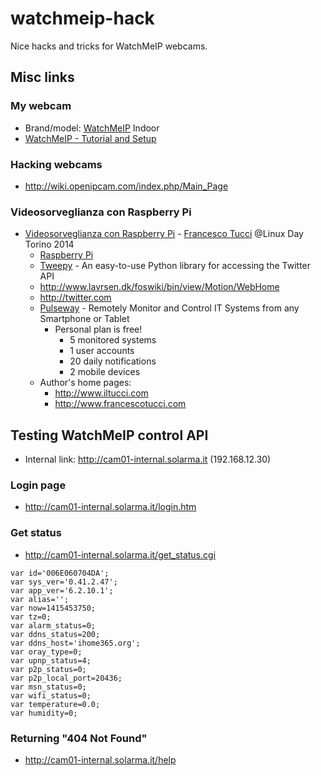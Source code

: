 watchmeip-hack
==============

Nice hacks and tricks for WatchMeIP webcams.

## Misc links

### My webcam

* Brand/model: [WatchMeIP](http://watchmeip.com/) Indoor
* [WatchMeIP - Tutorial and Setup](http://www.youtube.com/watch?v=Bq4x52Z6nDs)

### Hacking webcams

* http://wiki.openipcam.com/index.php/Main_Page

### Videosorveglianza con Raspberry Pi
* [Videosorveglianza con Raspberry Pi](http://linuxdaytorino.org/2014/assets/slides/videosorveglianza.pdf) - [Francesco Tucci](http://www.francescotucci.com) @Linux Day Torino 2014
  * [Raspberry Pi](http://www.raspberrypi.org/)
  * [Tweepy](http://www.tweepy.org/) - An easy-to-use Python library for accessing the Twitter API
  * http://www.lavrsen.dk/foswiki/bin/view/Motion/WebHome
  * http://twitter.com
  * [Pulseway](http://www.pulseway.com) - Remotely Monitor and Control IT Systems from any Smartphone or Tablet
    * Personal plan is free!
      * 5 monitored systems
      * 1 user accounts
      * 20 daily notifications
      * 2 mobile devices
  * Author's home pages:
    * http://www.iltucci.com
    * http://www.francescotucci.com

## Testing WatchMeIP control API

* Internal link: http://cam01-internal.solarma.it (192.168.12.30)

### Login page

* http://cam01-internal.solarma.it/login.htm

### Get status
* http://cam01-internal.solarma.it/get_status.cgi
```
var id='006E060704DA';
var sys_ver='0.41.2.47';
var app_ver='6.2.10.1';
var alias='';
var now=1415453750;
var tz=0;
var alarm_status=0;
var ddns_status=200;
var ddns_host='ihome365.org';
var oray_type=0;
var upnp_status=4;
var p2p_status=0;
var p2p_local_port=20436;
var msn_status=0;
var wifi_status=0;
var temperature=0.0;
var humidity=0;
```

### Returning "404 Not Found"

* http://cam01-internal.solarma.it/help

<!-- EOF -->
